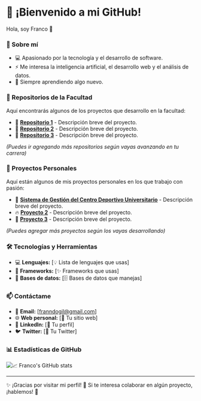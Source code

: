 # 🚀 ¡Bienvenido a mi GitHub!

Hola, soy Franco 👋  

### 📌 Sobre mí  
- 💻 Apasionado por la tecnología y el desarrollo de software.  
- ⚡ Me interesa la inteligencia artificial, el desarrollo web y el análisis de datos.  
- 🎯 Siempre aprendiendo algo nuevo.  

### 🏫 Repositorios de la Facultad  
Aquí encontrarás algunos de los proyectos que desarrollo en la facultad:  

- 📘 **[Repositorio 1](URL_DEL_REPO)** - Descripción breve del proyecto.  
- 📗 **[Repositorio 2](URL_DEL_REPO)** - Descripción breve del proyecto.  
- 📙 **[Repositorio 3](URL_DEL_REPO)** - Descripción breve del proyecto.  

*(Puedes ir agregando más repositorios según vayas avanzando en tu carrera)*  

### 🌟 Proyectos Personales  
Aquí están algunos de mis proyectos personales en los que trabajo con pasión:  

- 🚀 **[Sistema de Gestión del Centro Deportivo Universitario](https://github.com/juampiconejera/CentroEventos)** - Descripción breve del proyecto.  
- 🔥 **[Proyecto 2](URL_DEL_PROYECTO)** - Descripción breve del proyecto.  
- 🎨 **[Proyecto 3](URL_DEL_PROYECTO)** - Descripción breve del proyecto.  

*(Puedes agregar más proyectos según los vayas desarrollando)*  

### 🛠️ Tecnologías y Herramientas  
- 💻 **Lenguajes:** [💡 Lista de lenguajes que usas]  
- 🚀 **Frameworks:** [✨ Frameworks que usas]  
- 💾 **Bases de datos:** [🗄️ Bases de datos que manejas]  

### 📫 Contáctame  
- 📧 **Email:** [franndogil@gmail.com]  
- 🌐 **Web personal:** [🔗 Tu sitio web]  
- 💼 **LinkedIn:** [🔗 Tu perfil]  
- 🐦 **Twitter:** [🔗 Tu Twitter]  

### 📊 Estadísticas de GitHub  
![📈 Franco's GitHub stats](https://github-readme-stats.vercel.app/api?username=franndogil&show_icons=true&theme=radical)  

---

✨ ¡Gracias por visitar mi perfil! 🌟 Si te interesa colaborar en algún proyecto, ¡hablemos! 🚀  
